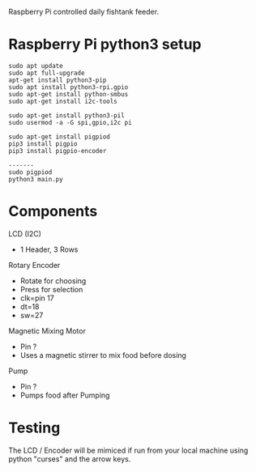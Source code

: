 Raspberry Pi controlled daily fishtank feeder.

# Raspberry Pi python3 setup
```
sudo apt update
sudo apt full-upgrade
apt-get install python3-pip
sudo apt install python3-rpi.gpio
sudo apt-get install python-smbus
sudo apt-get install i2c-tools

sudo apt-get install python3-pil
sudo usermod -a -G spi,gpio,i2c pi

sudo apt-get install pigpiod
pip3 install pigpio
pip3 install pigpio-encoder

-------
sudo pigpiod
python3 main.py
```

# Components
LCD (I2C)
- 1 Header, 3 Rows

Rotary Encoder
- Rotate for choosing
- Press for selection
- clk=pin 17
- dt=18
- sw=27

Magnetic Mixing Motor
- Pin ?
- Uses a magnetic stirrer to mix food before dosing

Pump
- Pin ?
- Pumps food after Pumping

# Testing
The LCD / Encoder will be mimiced if run from your local machine using
python "curses" and the arrow keys.
